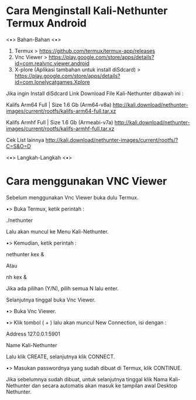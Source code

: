 # Cara Menginstall Kali-Nethunter Termux Android

<•> Bahan-Bahan <•>

1. Termux >
https://github.com/termux/termux-app/releases
2. Vnc Viewer >
https://play.google.com/store/apps/details?id=com.realvnc.viewer.android
3. X-plore (Aplikasi tambahan untuk install diSdcard) >
https://play.google.com/store/apps/details?id=com.lonelycatgames.Xplore

Jika ingin Install diSdcard Link Download File Kali-Nethunter dibawah ini :

Kalifs Arm64 Full | Size 1.6 Gb (Arm64-v8a) 
http://kali.download/nethunter-images/current/rootfs/kalifs-arm64-full.tar.xz

Kalifs Armhf Full | Size 1.6 Gb (Armeabi-v7a) 
http://kali.download/nethunter-images/current/rootfs/kalifs-armhf-full.tar.xz

Cek List lainnya
http://kali.download/nethunter-images/current/rootfs/?C=S&O=D



<•> Langkah-Langkah <•>



# Cara menggunakan VNC Viewer


Sebelum menggunakan Vnc Viewer buka dulu Termux.

•>  Buka Termux, ketik perintah :

./nethunter

Lalu akan muncul ke Menu Kali-Nethunter.

•> Kemudian, ketik perintah :

nethunter kex &

Atau

nh kex &

Jika ada pilihan (Y/N), pilih semua N lalu enter.


Selanjutnya tinggal buka Vnc Viewer.

•> Buka Vnc Viewer.

•> Klik tombol ( + ) lalu akan muncul New Connection, isi dengan :

Address
127.0.0.1:5901

Name
Kali-Nethunter

Lalu klik CREATE, selanjutnya klik CONNECT.

•> Masukan passwordnya yang sudah dibuat di Termux, klik CONTINUE.

Jika sebelumnya sudah dibuat, untuk selanjutnya tinggal klik Nama Kali-Nethunter dan secara automatis akan masuk ke tampilan awal Desktop Nethunter.
